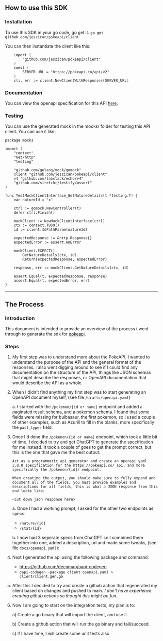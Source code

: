 ## How to use this SDK
### Installation

To use this SDK in your go code, go get it.
`go get github.com/jeszican/pokeapi/client `

You can then instantiate the client like this:
```golang
    import (
        "github.com/jeszican/pokeapi/client"
    )
    const (
	    SERVER_URL = "https://pokeapi.co/api/v2"
    )
    cli, err := client.NewClientWithResponses(SERVER_URL)
```

### Documentation

You can view the openapi specification for this API [here](https://jeszican.github.io/pokeapi/).

### Testing

You can use the generated mock in the mocks/ folder for testing this API client. You can use it like:

```golang
package mocks

import (
	"context"
	"net/http"
	"testing"

	"github.com/golang/mock/gomock"
	client "github.com/jeszican/pokeapi/client"
	v4 "github.com/labstack/echo/v4"
	"github.com/stretchr/testify/assert"
)

func TestMockClientInterface_GetNatureDetails(t *testing.T) {
    var natureId = "x"
    
	ctrl := gomock.NewController(t)
	defer ctrl.Finish()

	mockClient := NewMockClientInterface(ctrl)
	ctx := context.TODO()
	id := client.IdPathParam(natureId)

	expectedResponse := &http.Response{}
	expectedError := assert.AnError

	mockClient.EXPECT().
		GetNatureDetails(ctx, id).
		Return(expectedResponse, expectedError)

	response, err := mockClient.GetNatureDetails(ctx, id)

	assert.Equal(t, expectedResponse, response)
	assert.Equal(t, expectedError, err)
}
```

---
## The Process
### Introduction

This document is intended to provide an overview of the process i went through to generate the sdk for [pokeapi](https://pokeapi.co/).

### Steps

1) My first step was to understand more about the PokeAPI, I wanted to understand the purpose of the API and the general format of the responses. I also went digging around to see if I could find any documentation on the structure of the API, things like JSON schemas that might describe the responses, or OpenAPI documentation that would describe the API as a whole.

2) When I didn't find anything my first step was to start generating an OpenAPI document myself, (see file `/drafts/openapi.yaml`)

    a. I started with the `/pokemon/{id or name}` endpoint and added a paginated result schema, and a pokemon schema. I found that some fields were missing for bulbasaur, the first pokemon, so I used a couple of other examples, such as Azurill to fill in the blanks, more specifically the `past_types` field.

3) Once I'd done the `/pokemon/{id or name}` endpoint, which took a little bit of time, I decided to try and get ChatGPT to generate the specification for me instead. It took a couple of goes to get the prompt correct, but this is the one that gave me the best output:

    ```
    Act as a programmatic api generator and create an openapi yaml 3.0.0 specification for the https://pokeapi.co/ api, and more specifically the /pokemon/{id}/ endpoint.

    When creating the output, you should make sure to fully expand and document all of the fields, you must provide examples and descriptions for all fields, this is what a JSON response from this end looks like:

    <cut down json response here>
    ```

    a. Once I had a working prompt, I asked for the other two endpoints as specs:
    - `/nature/{id}`
    - `/stat/{id}`

    b. I now had 3 seperate specs from ChatGPT so I combined them together into     one, added a description, url and made some tweaks, (see file `docs/openapi.yaml`):

4) Next I generated the api using the following package and command:

    - https://github.com/deepmap/oapi-codegen
    - `oapi-codegen -package client openapi.yaml > client/client.gen.go`

5) After this I decided to try and create a github action that regenerated my client based on changes and pushed to main. _I don't have experience creating github actions so thought this might be fun._

6) Now I am going to start on the integration tests, my plan is to:

    a) Create a go binary that will import the client, and use it.

    b) Create a github action that will run the go binary and fail/succeed.

    c) If I have time, I will create some unit tests also.


